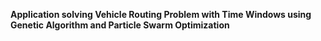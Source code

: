 **Application solving Vehicle Routing Problem with Time Windows using Genetic Algorithm and Particle Swarm Optimization**

